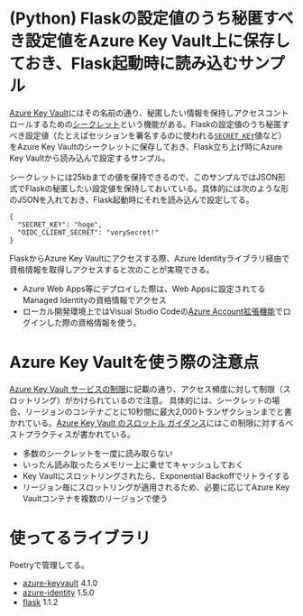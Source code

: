 # (Python) Flaskの設定値のうち秘匿すべき設定値をAzure Key Vault上に保存しておき、Flask起動時に読み込むサンプル

[Azure Key Vault](https://docs.microsoft.com/ja-jp/azure/key-vault/)にはその名前の通り、秘匿したい情報を保持しアクセスコントロールするための[シークレット](https://docs.microsoft.com/ja-jp/azure/key-vault/secrets/)という機能がある。Flaskの設定値のうち秘匿すべき設定値（たとえばセッションを署名するのに使われる[`SECRET_KEY`](https://flask.palletsprojects.com/en/1.1.x/config/#SECRET_KEY)値など）をAzure Key Vaultのシークレットに保存しておき、Flask立ち上げ時にAzure Key Vaultから読み込んで設定するサンプル。

シークレットには25kbまでの値を保持できるので、このサンプルではJSON形式でFlaskの秘匿したい設定値を保持しておいている。具体的には次のような形のJSONを入れておき、Flask起動時にそれを読み込んで設定してる。

```
{
  "SECRET_KEY": "hoge",
  "OIDC_CLIENT_SECRET": "verySecret!"
}
```

FlaskからAzure Key Vaultにアクセスする際、Azure Identityライブラリ経由で資格情報を取得しアクセスすると次のことが実現できる。

* Azure Web Apps等にデプロイした際は、Web Appsに設定されてるManaged Identityの資格情報でアクセス
* ローカル開発環境上ではVisual Studio Codeの[Azure Account拡張機能](https://marketplace.visualstudio.com/items?itemName=ms-vscode.azure-account)でログインした際の資格情報を使う。


# Azure Key Vaultを使う際の注意点

[Azure Key Vault サービスの制限](https://docs.microsoft.com/ja-jp/azure/key-vault/general/service-limits)に記載の通り、アクセス頻度に対して制限（スロットリング）がかけられているので注意。
具体的には、シークレットの場合、リージョンのコンテナごとに10秒間に最大2,000トランザクションまでと書かれている。[Azure Key Vault のスロットル ガイダンス](https://docs.microsoft.com/ja-jp/azure/key-vault/general/overview-throttling)にはこの制限に対するベストプラクティスが書かれている。

* 多数のシークレットを一度に読み取らない
* いったん読み取ったらメモリー上に乗せてキャッシュしておく
* Key Vaultにスロットリングされたら、Exponential Backoffでリトライする
* リージョン毎にスロットリングが適用されるため、必要に応じてAzure Key Vaultコンテナを複数のリージョンで使う

# 使ってるライブラリ

Poetryで管理してる。

* [azure-keyvault](https://pypi.org/project/azure-keyvault/) 4.1.0
* [azure-identity](https://pypi.org/project/azure-identity/) 1.5.0
* [flask](https://flask.palletsprojects.com/en/1.1.x/) 1.1.2
